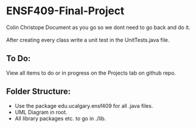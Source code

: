 # ENSF409-Final-Project
Colin Christope
Document as you go so we dont need to go back and do it.
<br>
<br>
After creating every class write a unit test in the UnitTests.java file.

## To Do:
View all items to do or in progress on the Projects tab on github repo.
<br>

## Folder Structure:
* Use the package edu.ucalgary.ensf409 for all .java files.
* UML Diagram in root.
* All library packages etc. to go in ./lib.
